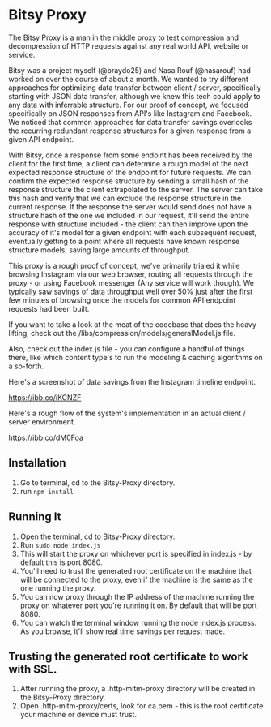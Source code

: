 # Bitsy Proxy

The Bitsy Proxy is a man in the middle proxy to test compression and decompression of HTTP requests against any real world API, website or service.

Bitsy was a project myself (@braydo25) and Nasa Rouf (@nasarouf) had worked on over the course of about a month. We wanted to try different approaches for optimizing data transfer between client / server, specifically starting with JSON data transfer, although we knew this tech could apply to any data with inferrable structure. For our proof of concept, we focused specifically on JSON responses from API's like Instagram and Facebook. We noticed that common approaches for data transfer savings overlooks the recurring redundant response structures for a given response from a given API endpoint. 

With Bitsy, once a response from some endoint has been received by the client for the first time, a client can determine a rough model of the next expected response structure of the endpoint for future requests. We can confirm the expected response structure by sending a small hash of the response structure the client extrapolated to the server. The server can take this hash and verify that we can exclude the response structure in the current response. If the response the server would send does not have a structure hash of the one we included in our request, it'll send the entire response with structure included - the client can then improve upon the accuracy of it's model for a given endpoint with each subsequent request, eventually getting to a point where all requests have known response structure models, saving large amounts of throughput.

This proxy is a rough proof of concept, we've primarily trialed it while browsing Instagram via our web browser, routing all requests through the proxy - or using Facebook messenger (Any service will work though). We typically saw savings of data throughput well over 50% just after the first few minutes of browsing once the models for common API endpoint requests had been built.

If you want to take a look at the meat of the codebase that does the heavy lifting, check out  the /libs/compression/models/generalModel.js file.

Also, check out the index.js file - you can configure a handful of things there, like which content type's to run the modeling & caching algorithms on a so-forth.

Here's a screenshot of data savings from the Instagram timeline endpoint.

https://ibb.co/iKCNZF

Here's a rough flow of the system's implementation in an actual client / server environment.

https://ibb.co/dM0Foa

## Installation

1. Go to terminal, cd to the Bitsy-Proxy directory.
2. run `npm install`

## Running It

1. Open the terminal, cd to Bitsy-Proxy directory.
2. Run `sudo node index.js`
3. This will start the proxy on whichever port is specified in index.js - by default this is port 8080.
4. You'll need to trust the generated root certificate on the machine that will be connected to the proxy, even if the machine is the same as the one running the proxy.
5. You can now proxy through the IP address of the machine running the proxy on whatever port you're running it on. By default that will be port 8080.
6. You can watch the terminal window running the node index.js process. As you browse, it'll show real time savings per request made. 

## Trusting the generated root certificate to work with SSL.

1. After running the proxy, a .http-mitm-proxy directory will be created in the Bitsy-Proxy directory.
2. Open .http-mitm-proxy/certs, look for ca.pem - this is the root certificate your machine or device must trust.
